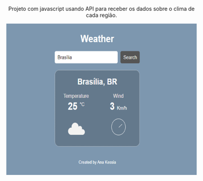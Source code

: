<p align="center">Projeto com javascript usando API para receber os dados sobre o clima de cada região.</p>
<p align="center">
  <img width="600" height="400" src="tela-weather.png"/>
</p>
